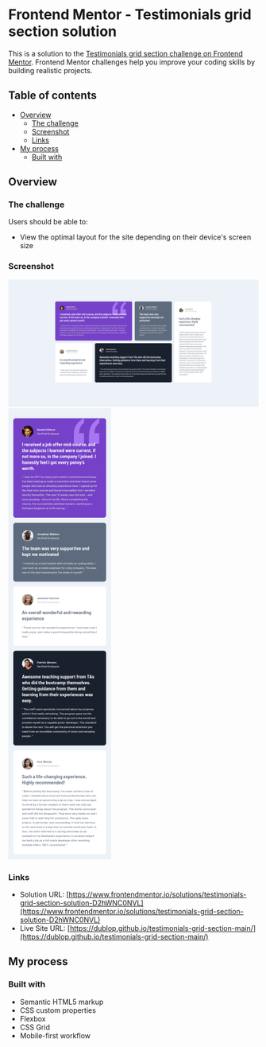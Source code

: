 # Frontend Mentor - Testimonials grid section solution

This is a solution to the [Testimonials grid section challenge on Frontend Mentor](https://www.frontendmentor.io/challenges/testimonials-grid-section-Nnw6J7Un7). Frontend Mentor challenges help you improve your coding skills by building realistic projects. 

## Table of contents

- [Overview](#overview)
  - [The challenge](#the-challenge)
  - [Screenshot](#screenshot)
  - [Links](#links)
- [My process](#my-process)
  - [Built with](#built-with)

## Overview

### The challenge

Users should be able to:

- View the optimal layout for the site depending on their device's screen size

### Screenshot

![](./design/screenshot.png)
![](./design/screenshot_mobile.png)

### Links

- Solution URL: [https://www.frontendmentor.io/solutions/testimonials-grid-section-solution-D2hWNC0NVL](https://www.frontendmentor.io/solutions/testimonials-grid-section-solution-D2hWNC0NVL)
- Live Site URL: [https://dublop.github.io/testimonials-grid-section-main/](https://dublop.github.io/testimonials-grid-section-main/)

## My process

### Built with

- Semantic HTML5 markup
- CSS custom properties
- Flexbox
- CSS Grid
- Mobile-first workflow